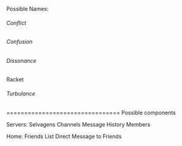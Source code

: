 Possible Names:
###### Conflict
###### Confusion
###### Dissonance
Racket
###### Turbulance

================================
Possible components


Servers:    Selvagens
                Channels
                    Message History
                Members
                
Home:       Friends List
            Direct Message to Friends
